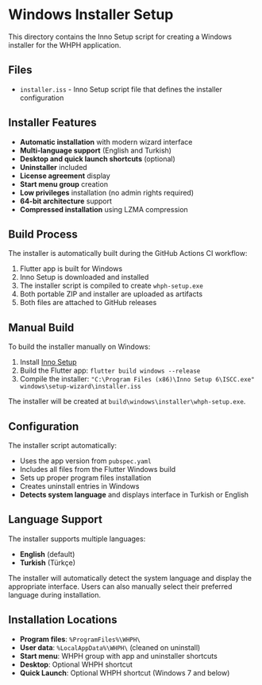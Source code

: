 # Windows Installer Setup

This directory contains the Inno Setup script for creating a Windows installer for the WHPH application.

## Files

- `installer.iss` - Inno Setup script file that defines the installer configuration

## Installer Features

- **Automatic installation** with modern wizard interface
- **Multi-language support** (English and Turkish)
- **Desktop and quick launch shortcuts** (optional)
- **Uninstaller** included
- **License agreement** display
- **Start menu group** creation
- **Low privileges** installation (no admin rights required)
- **64-bit architecture** support
- **Compressed installation** using LZMA compression

## Build Process

The installer is automatically built during the GitHub Actions CI workflow:

1. Flutter app is built for Windows
2. Inno Setup is downloaded and installed
3. The installer script is compiled to create `whph-setup.exe`
4. Both portable ZIP and installer are uploaded as artifacts
5. Both files are attached to GitHub releases

## Manual Build

To build the installer manually on Windows:

1. Install [Inno Setup](https://jrsoftware.org/isinfo.php)
2. Build the Flutter app: `flutter build windows --release`
3. Compile the installer: `"C:\Program Files (x86)\Inno Setup 6\ISCC.exe" windows\setup-wizard\installer.iss`

The installer will be created at `build\windows\installer\whph-setup.exe`.

## Configuration

The installer script automatically:
- Uses the app version from `pubspec.yaml`
- Includes all files from the Flutter Windows build
- Sets up proper program files installation
- Creates uninstall entries in Windows
- **Detects system language** and displays interface in Turkish or English

## Language Support

The installer supports multiple languages:
- **English** (default)
- **Turkish** (Türkçe)

The installer will automatically detect the system language and display the appropriate interface. Users can also manually select their preferred language during installation.

## Installation Locations

- **Program files**: `%ProgramFiles%\WHPH\`
- **User data**: `%LocalAppData%\WHPH\` (cleaned on uninstall)
- **Start menu**: WHPH group with app and uninstaller shortcuts
- **Desktop**: Optional WHPH shortcut
- **Quick Launch**: Optional WHPH shortcut (Windows 7 and below)
